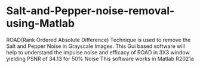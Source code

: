 # Salt-and-Pepper-noise-removal-using-Matlab
ROAD(Rank Ordered Absolute Difference) Technique is used to remove the Salt and Pepper Noise in Grayscale Images. This Gui based software will help to understand the impulse noise and efficacy of ROAD in 3X3 window yielding PSNR of 34.13 for 50% Noise 
This software works in Matlab R2021a

